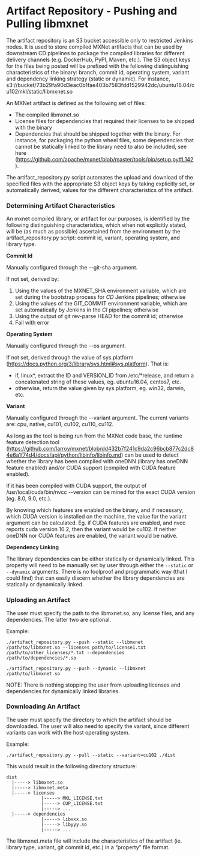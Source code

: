 <!--
  ~ Licensed to the Apache Software Foundation (ASF) under one
  ~ or more contributor license agreements.  See the NOTICE file
  ~ distributed with this work for additional information
  ~ regarding copyright ownership.  The ASF licenses this file
  ~ to you under the Apache License, Version 2.0 (the
  ~ "License"); you may not use this file except in compliance
  ~ with the License.  You may obtain a copy of the License at
  ~
  ~   http://www.apache.org/licenses/LICENSE-2.0
  ~
  ~ Unless required by applicable law or agreed to in writing,
  ~ software distributed under the License is distributed on an
  ~ "AS IS" BASIS, WITHOUT WARRANTIES OR CONDITIONS OF ANY
  ~ KIND, either express or implied.  See the License for the
  ~ specific language governing permissions and limitations
  ~ under the License.
  ~
-->

# Artifact Repository - Pushing and Pulling libmxnet

The artifact repository is an S3 bucket accessible only to restricted Jenkins nodes. It is used to store compiled MXNet artifacts that can be used by downstream CD pipelines to package the compiled libraries for different delivery channels (e.g. DockerHub, PyPI, Maven, etc.). The S3 object keys for the files being posted will be prefixed with the following distinguishing characteristics of the binary: branch, commit id, operating system, variant and dependency linking strategy (static or dynamic). For instance, s3://bucket/73b29fa90d3eac0b1fae403b7583fdd1529942dc/ubuntu16.04/cu102mkl/static/libmxnet.so

An MXNet artifact is defined as the following set of files:

* The compiled libmxnet.so
* License files for dependencies that required their licenses to be shipped with the binary
* Dependencies that should be shipped together with the binary. For instance, for packaging the python wheel files, some dependencies that cannot be statically linked to the library need to also be included, see here (https://github.com/apache/mxnet/blob/master/tools/pip/setup.py#L142).

The artifact_repository.py script automates the upload and download of the specified files with the appropriate S3 object keys by taking explicitly set, or automatically derived, values for the different characteristics of the artifact.

### Determining Artifact Characteristics

An mxnet compiled library, or artifact for our purposes, is identified by the following distinguishing characteristics, which when not explicitly stated, will be (as much as possible) ascertained from the environment by the artifact_repository.py script: commit id, variant, operating system, and library type.

**Commit Id**

Manually configured through the --git-sha argument. 

If not set, derived by:

1. Using the values of the MXNET_SHA environment variable, which are set during the bootstrap process for *CD* Jenkins pipelines; otherwise
2. Using the values of the GIT_COMMIT environment variable, which are set automatically by Jenkins in the *CI* pipelines; otherwise
3. Using the output of git rev-parse HEAD for the commit id; otherwise
4. Fail with error

**Operating System**

Manually configured through the --os argument.

If not set, derived through the value of sys.platform (https://docs.python.org/3/library/sys.html#sys.platform). That is:

* if, linux*, extract the ID and VERSION_ID from /etc/*release, and return a concatenated string of these values, eg. ubuntu16.04, centos7, etc.
* otherwise, return the value given by sys.platform, eg. win32, darwin, etc.

**Variant**

Manually configured through the --variant argument. The current variants are: cpu, native, cu101, cu102, cu110, cu112.

As long as the tool is being run from the MXNet code base, the runtime feature detection tool (https://github.com/larroy/mxnet/blob/dd432b7f241c9da2c96bcb877c2dc84e6a1f74d4/docs/api/python/libinfo/libinfo.md) can be used to detect whether the library has been compiled with oneDNN (library has oneDNN feature enabled) and/or CUDA support (compiled with CUDA feature enabled).

If it has been compiled with CUDA support, the output of /usr/local/cuda/bin/nvcc --version can be mined for the exact CUDA version (eg. 8.0, 9.0, etc.).

By knowing which features are enabled on the binary, and if necessary, which CUDA version is installed on the machine, the value for the variant argument can be calculated. Eg. if CUDA features are enabled, and nvcc reports cuda version 10.2, then the variant would be cu102. If neither oneDNN nor CUDA features are enabled, the variant would be native. 

**Dependency Linking**

The library dependencies can be either statically or dynamically linked. This property will need to be manually set by user through either the `--static` or `--dynamic` arguments. There is no foolproof and programmatic way (that I could find) that can easily discern whether the library dependencies are statically or dynamically linked.

### Uploading an Artifact

The user must specify the path to the libmxnet.so, any license files, and any dependencies. The latter two are optional.
 
Example:

`./artifact_repository.py --push --static --libmxnet /path/to/libmxnet.so --licenses path/to/license1.txt /path/to/other_licenses/*.txt --dependencies /path/to/dependencies/*.so`

`./artifact_repository.py --push --dynamic --libmxnet /path/to/libmxnet.so`

NOTE: There is nothing stopping the user from uploading licenses and dependencies for dynamically linked libraries.

### Downloading An Artifact

The user must specify the directory to which the artifact should be downloaded. The user will also need to specify the variant, since different variants can work with the host operating system.

Example:

`./artifact_repository.py --pull --static --variant=cu102 ./dist`

This would result in the following directory structure:

```
dist
  |-----> libmxnet.so
  |-----> libmxnet.meta
  |-----> licenses
             |-----> MKL_LICENSE.txt
             |-----> CUP_LICENSE.txt
             |-----> ...
  |-----> dependencies
             |-----> libxxx.so
             |-----> libyyy.so
             |-----> ...
```

The libmxnet.meta file will include the characteristics of the artifact (ie. library type, variant, git commit id, etc.) in a “property” file format.


